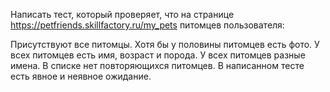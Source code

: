 Написать тест, который проверяет, что на странице https://petfriends.skillfactory.ru/my_pets  питомцев пользователя:

Присутствуют все питомцы.
Хотя бы у половины питомцев есть фото.
У всех питомцев есть имя, возраст и порода.
У всех питомцев разные имена.
В списке нет повторяющихся питомцев.
В написанном тесте есть явное и неявное ожидание.